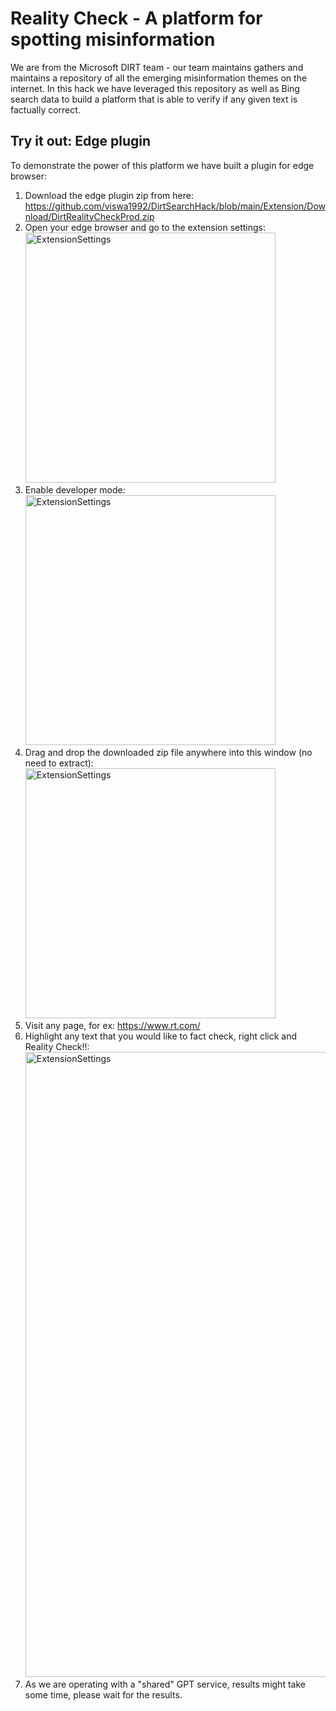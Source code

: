 # Reality Check - A platform for spotting misinformation
We are from the Microsoft DIRT team - our team maintains gathers and maintains a repository of all the emerging misinformation themes on the internet.
In this hack we have leveraged this repository as well as Bing search data to build a platform that is able to verify if any given text is factually correct.

## Try it out: Edge plugin
To demonstrate the power of this platform we have built a plugin for edge browser:
1. Download the edge plugin zip from here: https://github.com/viswa1992/DirtSearchHack/blob/main/Extension/Download/DirtRealityCheckProd.zip
1. Open your edge browser and go to the extension settings: </br> <img src="https://github.com/user-attachments/assets/abd374cb-de06-482d-8aaf-24a89ee17b6e" alt="ExtensionSettings" width="400"/>
1. Enable developer mode: </br> <img src="https://github.com/user-attachments/assets/4ad1dad6-6596-4411-b3bd-7b7b0f6677e1" alt="ExtensionSettings" width="400"/>
1. Drag and drop the downloaded zip file anywhere into this window (no need to extract): </br> <img src="https://github.com/user-attachments/assets/e300b872-03f0-4e0f-9c6f-a6ace2cf9b98" alt="ExtensionSettings" width="400"/>
1. Visit any page, for ex: https://www.rt.com/
1. Highlight any text that you would like to fact check, right click and Reality Check!!:  </br> <img src="https://github.com/user-attachments/assets/7e2d9ddc-8067-4488-8cc4-5958a850edd0" alt="ExtensionSettings" width="1000"/>
1. As we are operating with a "shared" GPT service, results might take some time, please wait for the results.
